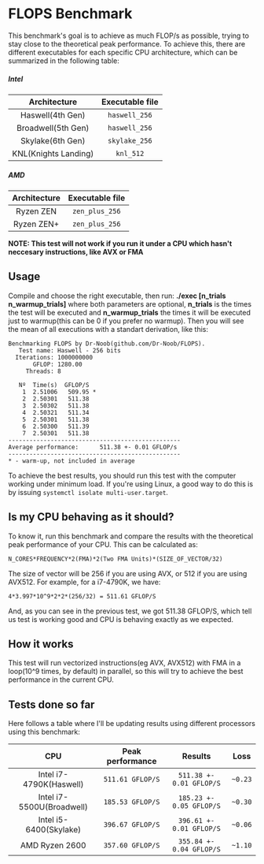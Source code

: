# FLOPS Benchmark

This benchmark's goal is to achieve as much FLOP/s as possible, trying to stay close to the theoretical peak performance. To achieve this, there are different executables for each specific CPU architecture, which can be summarized in the following table:

##### Intel
| Architecture         | Executable file  |
|:--------------------:|:----------------:|
| Haswell(4th Gen)     | `haswell_256`    |
| Broadwell(5th Gen)   | `haswell_256`    |
| Skylake(6th Gen)     | `skylake_256`    |
| KNL(Knights Landing) | `knl_512`        |

##### AMD
| Architecture         | Executable file  |
|:--------------------:|:----------------:|
| Ryzen ZEN            | `zen_plus_256`   |
| Ryzen ZEN+           | `zen_plus_256`   |

__NOTE: This test will not work if you run it under a CPU which hasn't neccesary instructions, like AVX or FMA__

## Usage
Compile and choose the right executable, then run:
__./exec [n_trials n_warmup_trials]__ where both parameters are optional, __n_trials__ is the times the test will be executed and __n_warmup_trials__ the times it will be executed just to warmup(this can be 0 if you prefer no warmup). Then you will see the mean of all executions with a standart derivation, like this:

```
Benchmarking FLOPS by Dr-Noob(github.com/Dr-Noob/FLOPS).
   Test name: Haswell - 256 bits
  Iterations: 1000000000
       GFLOP: 1280.00
     Threads: 8

   Nº  Time(s)  GFLOP/S
    1  2.51006   509.95 *
    2  2.50301   511.38
    3  2.50302   511.38
    4  2.50321   511.34
    5  2.50301   511.38
    6  2.50300   511.39
    7  2.50301   511.38
-------------------------------------------------
Average performance:      511.38 +- 0.01 GFLOP/s
-------------------------------------------------
* - warm-up, not included in average
```

To achieve the best results, you should run this test with the computer working under minimum load. If you're using Linux, a good way to do this is by issuing `systemctl isolate multi-user.target`.

## Is my CPU behaving as it should?
To know it, run this benchmark and compare the results with the theoretical peak performance of your CPU. This can be calculated as:

```
N_CORES*FREQUENCY*2(FMA)*2(Two FMA Units)*(SIZE_OF_VECTOR/32)
```

The size of vector will be 256 if you are using AVX, or 512 if you are using AVX512. For example, for a i7-4790K, we have:

```
4*3.997*10^9*2*2*(256/32) = 511.61 GFLOP/S
```

And, as you can see in the previous test, we got 511.38 GFLOP/S, which tell us test is working good and CPU is behaving exactly as we expected.

## How it works
This test will run vectorized instructions(eg AVX, AVX512) with FMA in a loop(10^9 times, by default) in parallel, so this will try to achieve the best performance in the current CPU.

## Tests done so far
Here follows a table where I'll be updating results using different processors using this benchmark:

| CPU                       | Peak performance | Results                  | Loss    |
|:-------------------------:|:----------------:|:------------------------:|:-------:|
| Intel i7-4790K(Haswell)   | `511.61 GFLOP/S` | `511.38 +- 0.01 GFLOP/S` | `~0.23` |
| Intel i7-5500U(Broadwell) | `185.53 GFLOP/S` | `185.23 +- 0.05 GFLOP/S` | `~0.30` |
| Intel i5-6400(Skylake)    | `396.67 GFLOP/S` | `396.61 +- 0.01 GFLOP/S` | `~0.06` |
| AMD Ryzen 2600            | `357.60 GFLOP/S` | `355.84 +- 0.04 GFLOP/S` | `~1.10` |
